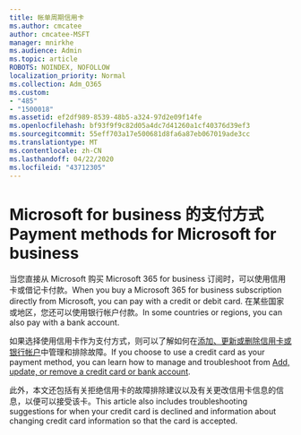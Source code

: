 ```yaml
---
title: 帐单周期信用卡
ms.author: cmcatee
author: cmcatee-MSFT
manager: mnirkhe
ms.audience: Admin
ms.topic: article
ROBOTS: NOINDEX, NOFOLLOW
localization_priority: Normal
ms.collection: Adm_O365
ms.custom:
- "485"
- "1500018"
ms.assetid: ef2df989-8539-48b5-a324-97d2e09f14fe
ms.openlocfilehash: bf93f9f9c82d05a4dc7d41260a1cf40376d39ef3
ms.sourcegitcommit: 55eff703a17e500681d8fa6a87eb067019ade3cc
ms.translationtype: MT
ms.contentlocale: zh-CN
ms.lasthandoff: 04/22/2020
ms.locfileid: "43712305"
---
```

# <a name="payment-methods-for-microsoft-for-business"></a><span data-ttu-id="3305b-102">Microsoft for business 的支付方式</span><span class="sxs-lookup"><span data-stu-id="3305b-102">Payment methods for Microsoft for business</span></span>

<span data-ttu-id="3305b-103">当您直接从 Microsoft 购买 Microsoft 365 for business 订阅时，可以使用信用卡或借记卡付款。</span><span class="sxs-lookup"><span data-stu-id="3305b-103">When you buy a Microsoft 365 for business subscription directly from Microsoft, you can pay with a credit or debit card.</span></span> <span data-ttu-id="3305b-104">在某些国家或地区，您还可以使用银行帐户付款。</span><span class="sxs-lookup"><span data-stu-id="3305b-104">In some countries or regions, you can also pay with a bank account.</span></span>
  
<span data-ttu-id="3305b-105">如果选择使用信用卡作为支付方式，则可以了解如何在[添加、更新或删除信用卡或银行帐户](https://docs.microsoft.com/office365/admin/subscriptions-and-billing/add-update-or-remove-credit-card-or-bank-account)中管理和排除故障。</span><span class="sxs-lookup"><span data-stu-id="3305b-105">If you choose to use a credit card as your payment method, you can learn how to manage and troubleshoot from [Add, update, or remove a credit card or bank account](https://docs.microsoft.com/office365/admin/subscriptions-and-billing/add-update-or-remove-credit-card-or-bank-account).</span></span>
  
<span data-ttu-id="3305b-106">此外，本文还包括有关拒绝信用卡的故障排除建议以及有关更改信用卡信息的信息，以便可以接受该卡。</span><span class="sxs-lookup"><span data-stu-id="3305b-106">This article also includes troubleshooting suggestions for when your credit card is declined and information about changing credit card information so that the card is accepted.</span></span>